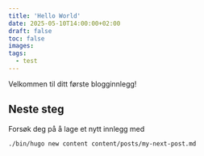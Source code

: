 ```yaml
---
title: 'Hello World'
date: 2025-05-10T14:00:00+02:00
draft: false
toc: false
images:
tags:
  - test
---
```


Velkommen til ditt første blogginnlegg! 

## Neste steg

Forsøk deg på å lage et nytt innlegg med 

```sh
./bin/hugo new content content/posts/my-next-post.md
```

